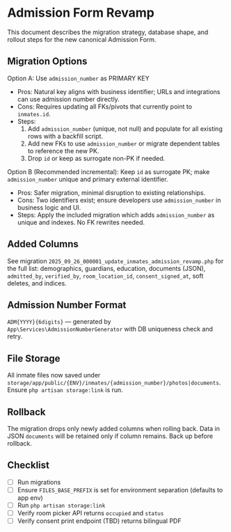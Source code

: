 # Admission Form Revamp

This document describes the migration strategy, database shape, and rollout steps for the new canonical Admission Form.

## Migration Options

Option A: Use `admission_number` as PRIMARY KEY
- Pros: Natural key aligns with business identifier; URLs and integrations can use admission number directly.
- Cons: Requires updating all FKs/pivots that currently point to `inmates.id`.
- Steps:
  1. Add `admission_number` (unique, not null) and populate for all existing rows with a backfill script.
  2. Add new FKs to use `admission_number` or migrate dependent tables to reference the new PK.
  3. Drop `id` or keep as surrogate non-PK if needed.

Option B (Recommended incremental): Keep `id` as surrogate PK; make `admission_number` unique and primary external identifier.
- Pros: Safer migration, minimal disruption to existing relationships.
- Cons: Two identifiers exist; ensure developers use `admission_number` in business logic and UI.
- Steps: Apply the included migration which adds `admission_number` as unique and indexes. No FK rewrites needed.

## Added Columns

See migration `2025_09_26_000001_update_inmates_admission_revamp.php` for the full list: demographics, guardians, education, documents (JSON), `admitted_by`, `verified_by`, `room_location_id`, `consent_signed_at`, soft deletes, and indices.

## Admission Number Format

`ADM{YYYY}{6digits}` — generated by `App\Services\AdmissionNumberGenerator` with DB uniqueness check and retry.

## File Storage

All inmate files now saved under `storage/app/public/{ENV}/inmates/{admission_number}/photos|documents`. Ensure `php artisan storage:link` is run.

## Rollback

The migration drops only newly added columns when rolling back. Data in JSON `documents` will be retained only if column remains. Back up before rollback.

## Checklist

- [ ] Run migrations
- [ ] Ensure `FILES_BASE_PREFIX` is set for environment separation (defaults to app env)
- [ ] Run `php artisan storage:link`
- [ ] Verify room picker API returns `occupied` and `status`
- [ ] Verify consent print endpoint (TBD) returns bilingual PDF
